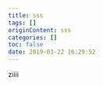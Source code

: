 ```yaml
---
title: sss
tags: []
originContent: sss
categories: []
toc: false
date: 2019-03-22 16:29:52
---
```


ziiii